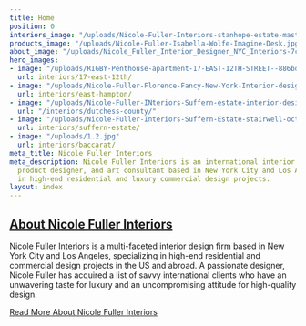 ```yaml
---
title: Home
position: 0
interiors_image: "/uploads/Nicole-Fuller-Interiors-stanhope-estate-master-bathroom-wood-marble-tub.jpg"
products_image: "/uploads/Nicole-Fuller-Isabella-Wolfe-Imagine-Desk.jpg"
about_image: "/uploads/Nicole_Fuller_Interior_Designer_NYC_Interiors-7cdab4.jpg"
hero_images:
- image: "/uploads/RIGBY-Penthouse-apartment-17-EAST-12TH-STREET--886bdb.jpg"
  url: interiors/17-east-12th/
- image: "/uploads/Nicole-Fuller-Florence-Fancy-New-York-Interior-designer-luxury-retail-design-c58ca7.jpg"
  url: interiors/east-hampton/
- image: "/uploads/Nicole-Fuller-INteriors-Suffern-estate-interior-design-fornasetti-wallpaper-kitchen.jpg"
  url: "/interiors/dutchess-county/"
- image: "/uploads/Nicole-Fuller-Interiors-Suffern-Estate-stairwell-octagon-dome-purple-chandeliers.jpg"
  url: interiors/suffern-estate/
- image: "/uploads/1.2.jpg"
  url: interiors/baccarat/
meta_title: Nicole Fuller Interiors
meta_description: Nicole Fuller Interiors is an international interior design firm,
  product designer, and art consultant based in New York City and Los Angeles specializing
  in high-end residential and luxury commercial design projects.
layout: index
---
```


## [About Nicole Fuller Interiors](/about/)
Nicole Fuller Interiors is a multi-faceted interior design firm based in New York City and Los Angeles, specializing in high-end residential and commercial design projects in the US and abroad. A passionate designer, Nicole Fuller has acquired a list of savvy international clients who have an unwavering taste for luxury and an uncompromising attitude for high-quality design.

[Read More About Nicole Fuller Interiors](/about/)

